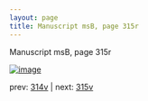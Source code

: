 ```yaml
---
layout: page
title: Manuscript msB, page 315r
---
```


Manuscript msB, page 315r

[![image](http://www.homermultitext.org/iipsrv?OBJ=IIP,1.0&FIF=/project/homer/pyramidal/deepzoom/hmt/vbbifolio/pending/vb_314v_315r.tif&WID=100&CVT=JPEG)](http://www.homermultitext.org/ict2/?urn=urn:cite2:hmt:vbbifolio.pending:vb_314v_315r)

prev:  [314v](../314v) | next:  [315v](../315v)

